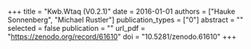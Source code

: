 +++
title = "Kwb.Wtaq (V0.2.1)"
date = 2016-01-01
authors = ["Hauke Sonnenberg", "Michael Rustler"]
publication_types = ["0"]
abstract = ""
selected = false
publication = ""
url_pdf = "https://zenodo.org/record/61610"
doi = "10.5281/zenodo.61610"
+++

